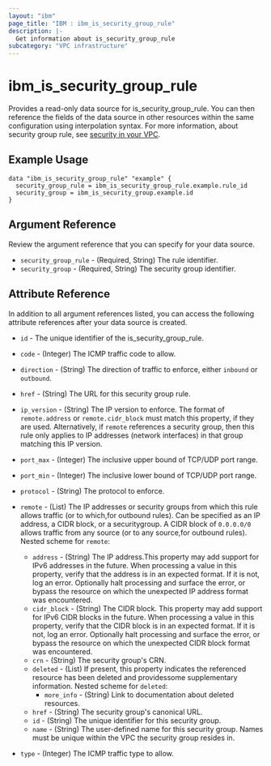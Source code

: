 ```yaml
---
layout: "ibm"
page_title: "IBM : ibm_is_security_group_rule"
description: |-
  Get information about is_security_group_rule
subcategory: "VPC infrastructure"
---
```


# ibm_is_security_group_rule

Provides a read-only data source for is_security_group_rule. You can then reference the fields of the data source in other resources within the same configuration using interpolation syntax.
For more information, about security group rule, see [security in your VPC](https://cloud.ibm.com/docs/vpc?topic=vpc-security-in-your-vpc).


## Example Usage

```hcl
data "ibm_is_security_group_rule" "example" {
  security_group_rule = ibm_is_security_group_rule.example.rule_id
  security_group = ibm_is_security_group.example.id
}
```

## Argument Reference

Review the argument reference that you can specify for your data source.

- `security_group_rule` - (Required, String) The rule identifier.
- `security_group` - (Required, String) The security group identifier.

## Attribute Reference

In addition to all argument references listed, you can access the following attribute references after your data source is created.

- `id` - The unique identifier of the is_security_group_rule.
- `code` - (Integer) The ICMP traffic code to allow.

- `direction` - (String) The direction of traffic to enforce, either `inbound` or `outbound`.

- `href` - (String) The URL for this security group rule.

- `ip_version` - (String) The IP version to enforce. The format of `remote.address` or `remote.cidr_block` must match this property, if they are used. Alternatively, if `remote` references a security group, then this rule only applies to IP addresses (network interfaces) in that group matching this IP version.

- `port_max` - (Integer) The inclusive upper bound of TCP/UDP port range.

- `port_min` - (Integer) The inclusive lower bound of TCP/UDP port range.

- `protocol` - (String) The protocol to enforce.

- `remote` - (List) The IP addresses or security groups from which this rule allows traffic (or to which,for outbound rules). Can be specified as an IP address, a CIDR block, or a securitygroup. A CIDR block of `0.0.0.0/0` allows traffic from any source (or to any source,for outbound rules).
Nested scheme for `remote`:
	- `address` - (String) The IP address.This property may add support for IPv6 addresses in the future. When processing a value in this property, verify that the address is in an expected format. If it is not, log an error. Optionally halt processing and surface the error, or bypass the resource on which the unexpected IP address format was encountered.
	- `cidr_block` - (String) The CIDR block. This property may add support for IPv6 CIDR blocks in the future. When processing a value in this property, verify that the CIDR block is in an expected format. If it is not, log an error. Optionally halt processing and surface the error, or bypass the resource on which the unexpected CIDR block format was encountered.
	- `crn` - (String) The security group's CRN.
	- `deleted` - (List) If present, this property indicates the referenced resource has been deleted and providessome supplementary information.
	Nested scheme for `deleted`:
		- `more_info` - (String) Link to documentation about deleted resources.
	- `href` - (String) The security group's canonical URL.
	- `id` - (String) The unique identifier for this security group.
	- `name` - (String) The user-defined name for this security group. Names must be unique within the VPC the security group resides in.

- `type` - (Integer) The ICMP traffic type to allow.

